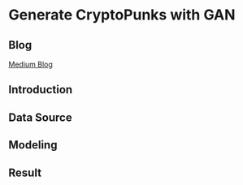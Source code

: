 # Generate CryptoPunks with GAN

## Blog

[Medium Blog]()

## Introduction

## Data Source

## Modeling

## Result
